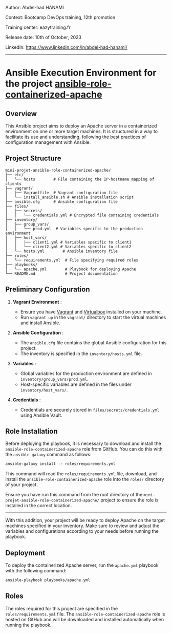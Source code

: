 Author: Abdel-had HANAMI

Context: Bootcamp DevOps training, 12th promotion

Training center: eazytraining.fr

Release date: 10th of October, 2023

LinkedIn: https://www.linkedin.com/in/abdel-had-hanami/

----------

# Ansible Execution Environment for the project [ansible-role-containerized-apache](https://github.com/Abdel-had/ansible-training)

## Overview

This Ansible project aims to deploy an Apache server in a containerized environment on one or more target machines. It is structured in a way to facilitate its use and understanding, following the best practices of configuration management with Ansible.

## Project Structure

```
mini-projet-ansible-role-containerized-apache/
├── etc/             
│   └── hosts        # File containing the IP-hostname mapping of clients
├── vagrant/        
│   ├── Vagrantfile  # Vagrant configuration file
│   └── install_ansible.sh # Ansible installation script
├── ansible.cfg      # Ansible configuration file
├── files/           
│   ├── secrets/
│   │   └── credentials.yml # Encrypted file containing credentials
├── inventory/       
│   ├── group_vars/  
│   │   └── prod.yml  # Variables specific to the production environment
│   ├── host_vars/   
│   │   ├── client1.yml # Variables specific to client1
│   │   └── client2.yml # Variables specific to client2
│   └── hosts.yml        # Ansible inventory file
├── roles/           
│   └── requirements.yml  # File specifying required roles
├── playbooks/      
│   └── apache.yml        # Playbook for deploying Apache
└── README.md             # Project documentation
```

## Preliminary Configuration

1. **Vagrant Environment** : 
   - Ensure you have [Vagrant](https://www.vagrantup.com/) and [Virtualbox](https://www.virtualbox.org/) installed on your machine.
   - Run `vagrant up` in the `vagrant/` directory to start the virtual machines and install Ansible.

2. **Ansible Configuration** :
   - The `ansible.cfg` file contains the global Ansible configuration for this project.
   - The inventory is specified in the `inventory/hosts.yml` file.

3. **Variables** :
   - Global variables for the production environment are defined in `inventory/group_vars/prod.yml`.
   - Host-specific variables are defined in the files under `inventory/host_vars/`.

4. **Credentials** :
   - Credentials are securely stored in `files/secrets/credentials.yml` using Ansible Vault.

## Role Installation

Before deploying the playbook, it is necessary to download and install the `ansible-role-containerized-apache` role from GitHub. You can do this with the `ansible-galaxy` command as follows:

```bash
ansible-galaxy install -r roles/requirements.yml
```

This command will read the `roles/requirements.yml` file, download, and install the `ansible-role-containerized-apache` role into the `roles/` directory of your project.

Ensure you have run this command from the root directory of the `mini-projet-ansible-role-containerized-apache/` project to ensure the role is installed in the correct location.

---

With this addition, your project will be ready to deploy Apache on the target machines specified in your inventory. Make sure to review and adjust the variables and configurations according to your needs before running the playbook.

## Deployment

To deploy the containerized Apache server, run the `apache.yml` playbook with the following command:

```bash
ansible-playbook playbooks/apache.yml
```

## Roles

The roles required for this project are specified in the `roles/requirements.yml` file. The `ansible-role-containerized-apache` role is hosted on GitHub and will be downloaded and installed automatically when running the playbook.
